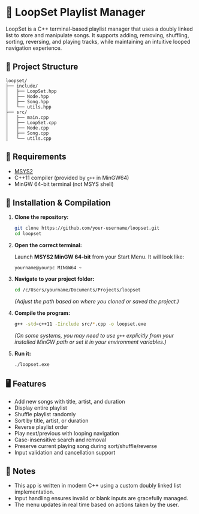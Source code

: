 # 🎵 LoopSet Playlist Manager

LoopSet is a C++ terminal-based playlist manager that uses a doubly linked list to store and manipulate songs. It supports adding, removing, shuffling, sorting, reversing, and playing tracks, while maintaining an intuitive looped navigation experience.

## 📁 Project Structure

```
loopset/
├── include/
│   ├── LoopSet.hpp
│   ├── Node.hpp
│   ├── Song.hpp
│   └── utils.hpp
├── src/
│   ├── main.cpp
│   ├── LoopSet.cpp
│   ├── Node.cpp
│   ├── Song.cpp
│   └── utils.cpp
```

## 🧰 Requirements

- [MSYS2](https://www.msys2.org/)
- C++11 compiler (provided by `g++` in MinGW64)
- MinGW 64-bit terminal (not MSYS shell)

## 🔧 Installation & Compilation

1. **Clone the repository:**

    ```bash
    git clone https://github.com/your-username/loopset.git
    cd loopset
    ```

2. **Open the correct terminal:**

   Launch **MSYS2 MinGW 64-bit** from your Start Menu. It will look like:

   ```
   yourname@yourpc MINGW64 ~
   ```

3. **Navigate to your project folder:**

   ```bash
   cd /c/Users/yourname/Documents/Projects/loopset
   ```

   *(Adjust the path based on where you cloned or saved the project.)*

4. **Compile the program:**

   ```bash
   g++ -std=c++11 -Iinclude src/*.cpp -o loopset.exe
   ```

   *(On some systems, you may need to use `g++` explicitly from your installed MinGW path or set it in your environment variables.)*

5. **Run it:**

   ```bash
   ./loopset.exe
   ```

## 🖥️ Features

- Add new songs with title, artist, and duration
- Display entire playlist
- Shuffle playlist randomly
- Sort by title, artist, or duration
- Reverse playlist order
- Play next/previous with looping navigation
- Case-insensitive search and removal
- Preserve current playing song during sort/shuffle/reverse
- Input validation and cancellation support

## 📝 Notes

- This app is written in modern C++ using a custom doubly linked list implementation.
- Input handling ensures invalid or blank inputs are gracefully managed.
- The menu updates in real time based on actions taken by the user.

